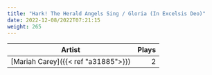 ```yaml
---
title: "Hark! The Herald Angels Sing / Gloria (In Excelsis Deo)"
date: 2022-12-08/2022T07:21:15
weight: 265
---
```




 Artist | Plays 
----- | -----:
[Mariah Carey]({{< ref "a31885">}}) | 2
